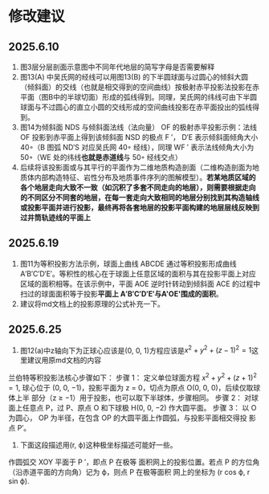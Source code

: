 # 修改建议 
## 2025.6.10
1. 图3层分层剖面示意图中不同年代地层的简写字母是否需要解释
2. 图13(A) 中吴氏网的经线可以用图13(B) 的下半圆球面与过圆心的倾斜大圆（倾斜面）的交线（也就是相交得到的空间曲线）按极射赤平投影法投影在赤平面（图B中的半球切面）形成的弧线得到。同理，吴氏网的纬线可由下半圆球面与不过圆心的直立小圆的交线形成的空间曲线投影在赤平面投出的弧线得到。
3. 图14为倾斜面 NDS 与倾斜面法线（法向量） OF 的极射赤平投影示例：法线 OF 投影到赤平面上得到该倾斜面 NSD 的极点 F ′， D′E 表示倾斜面倾角大小 40◦（B 图弧 ND′S 对应吴氏网 40◦ 经线），同理 WF ′ 表示法线倾角大小为 50◦（WE 处的纬线**也就是赤道线**与 50◦ 经线交点）
4. 后续将该投影面或与其平行的平面作为二维地质构造剖面（二维构造剖面为地质体内部构造特征、岩性分布及地质事件序列的图解模型）。**若某地质区域的各个地层走向大致不一致（如沉积了多套不同走向的地层），则需要根据走向的不同区分不同套的地层，在每一套走向大致相同的地层分别找到其构造轴线或投影平面并进行投影，最终再将各套地层的投影平面构建的地层层线反映到过井筒轨迹线的平面上**
## 2025.6.19
1. 图11为等积投影方法示例，球面上曲线 ABCDE 通过等积投影形成曲线 A′B′C′D′E′。等积性的核心在于球面上任意区域的面积与其在投影平面上对应区域的面积相等。在该示例中，平面 AOE 逆时针转动到倾斜面 ACE 的过程中扫过的球面面积等于投影**平面上 A′B′C′D′E′与A'OE'围成的面积**。
2. 建议将md文档上的投影原理的公式补充一下。
## 2025.6.25
1. 图12(a)中z轴向下为正球心应该是(0, 0, 1)方程应该是$x^2 + y^2 + (z - 1)^2 = 1$这里建议用原md文档的内容

兰伯特等积投影法核心步骤如下：
步骤 1： 定义单位球面方程
$x^2 + y^2 + (z + 1)^2 = 1$,
球心位于 (0, 0, −1)，投影平面为 z = 0，切点为原点 O(0, 0, 0)，后续仅取球体上半
部分（z ≥ −1）用于投影，也可以取下半球体，步骤相同。
步骤 2： 对球面上任意点 P，过 P、原点 O 和下球极 H(0, 0, −2) 作大圆平面。
步骤 3： 以 O 为圆心， OP 为半径，在包含 OP 的大圆平面上作圆弧，与投影平面相交得投
影点 P′。
1. 下面这段描述用(r, ϕ)这种极坐标描述可能好一些。

作圆弧交 XOY 平面于 P ′，即点 P 在极等
面积网上的投影位置。若点 P 的方位角（沿赤道平面的方向角）记为 ϕ，则点 P 在极等面积
网上的坐标为 (r cos ϕ, r sin ϕ).
